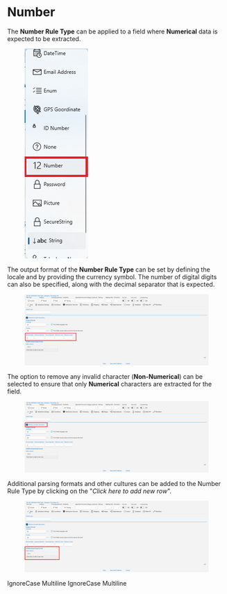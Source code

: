 # Number

The **Number Rule Type** can be applied to a field where **Numerical** data is expected to be extracted.

<figure><img src="../assets/image%20%28250%29.png" alt=""><figcaption></figcaption></figure>

The output format of the **Number Rule Type** can be set by defining the locale and by providing the currency symbol. The number of digital digits can also be specified, along with the decimal separator that is expected.

<figure><img src="../assets/image%20%28160%29.png" alt=""><figcaption></figcaption></figure>

The option to remove any invalid character (**Non-Numerical**) can be selected to ensure that only **Numerical** characters are extracted for the field.

<figure><img src="../assets/image%20%28130%29.png" alt=""><figcaption></figcaption></figure>

Additional parsing formats and other cultures can be added to the Number Rule Type by clicking on the "_Click here to add new row_".

<figure><img src="../assets/image%20%2824%29%20%281%29%20%281%29%20%281%29%20%281%29.png" alt=""><figcaption></figcaption></figure>

 IgnoreCase Multiline IgnoreCase Multiline
